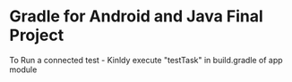 # Gradle for Android and Java Final Project

To Run a connected test - Kinldy execute "testTask" in build.gradle of app module